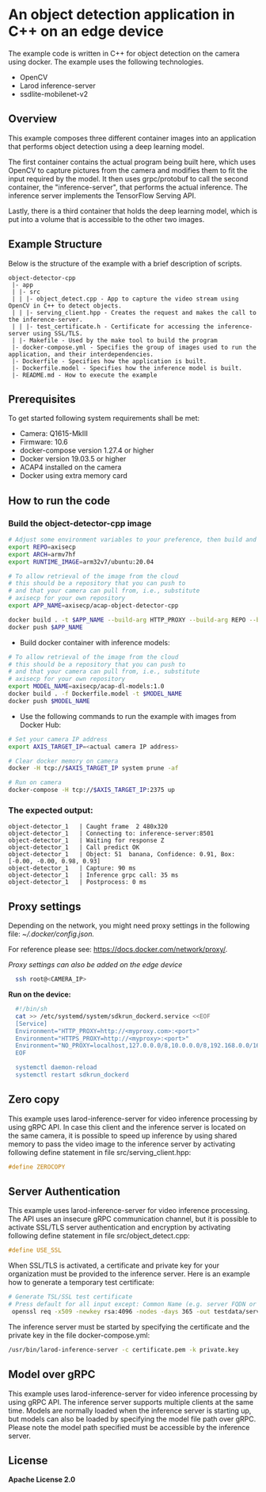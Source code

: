 # An object detection application in C++ on an edge device
The example code is written in C++ for object detection on the camera using docker. The example uses the following technologies.
* OpenCV
* Larod inference-server
* ssdlite-mobilenet-v2

## Overview
This example composes three different container images into an application that performs object detection using a deep learning model.

The first container contains the actual program being built here, which uses OpenCV to capture pictures from the camera and modifies them to fit the input required by the model. It then uses grpc/protobuf to call the second container, the "inference-server", that performs the actual inference. The inference server implements the TensorFlow Serving API.

Lastly, there is a third container that holds the deep learning model, which is put into a volume that is accessible to the other two images.

## Example Structure
Below is the structure of the example with a brief description of scripts.
```shell
object-detector-cpp
 |- app
 | |- src
 | | |- object_detect.cpp - App to capture the video stream using OpenCV in C++ to detect objects.
 | | |- serving_client.hpp - Creates the request and makes the call to the inference-server.
 | | |- test_certificate.h - Certificate for accessing the inference-server using SSL/TLS.
 | |- Makefile - Used by the make tool to build the program
 |- docker-compose.yml - Specifies the group of images used to run the application, and their interdependencies.
 |- Dockerfile - Specifies how the application is built.
 |- Dockerfile.model - Specifies how the inference model is built.
 |- README.md - How to execute the example
```

## Prerequisites
To get started following system requirements shall be met:
* Camera: Q1615-MkIII
* Firmware: 10.6
* docker-compose version 1.27.4 or higher
* Docker version 19.03.5 or higher
* ACAP4 installed on the camera
* Docker using extra memory card

## How to run the code
### Build the object-detector-cpp image
```sh
# Adjust some environment variables to your preference, then build and push to docker repo
export REPO=axisecp
export ARCH=armv7hf
export RUNTIME_IMAGE=arm32v7/ubuntu:20.04

# To allow retrieval of the image from the cloud
# this should be a repository that you can push to
# and that your camera can pull from, i.e., substitute
# axisecp for your own repository
export APP_NAME=axisecp/acap-object-detector-cpp

docker build . -t $APP_NAME --build-arg HTTP_PROXY --build-arg REPO --build-arg ARCH --build-arg RUNTIME_IMAGE
docker push $APP_NAME
```
* Build docker container with inference models:
```sh
# To allow retrieval of the image from the cloud
# this should be a repository that you can push to
# and that your camera can pull from, i.e., substitute
# axisecp for your own repository
export MODEL_NAME=axisecp/acap-dl-models:1.0
docker build . -f Dockerfile.model -t $MODEL_NAME
docker push $MODEL_NAME
```

* Use the following commands to run the example with images from Docker Hub:
```sh
# Set your camera IP address
export AXIS_TARGET_IP=<actual camera IP address>

# Clear docker memory on camera
docker -H tcp://$AXIS_TARGET_IP system prune -af

# Run on camera
docker-compose -H tcp://$AXIS_TARGET_IP:2375 up
```

### The expected output:
```
object-detector_1   | Caught frame  2 480x320
object-detector_1   | Connecting to: inference-server:8501
object-detector_1   | Waiting for response Z
object-detector_1   | Call predict OK
object-detector_1   | Object: 51  banana, Confidence: 0.91, Box: [-0.00, -0.00, 0.98, 0.93]
object-detector_1   | Capture: 90 ms
object-detector_1   | Inference grpc call: 35 ms
object-detector_1   | Postprocess: 0 ms
```
## Proxy settings
Depending on the network, you might need proxy settings in the following file: *~/.docker/config.json.*

For reference please see: https://docs.docker.com/network/proxy/.

*Proxy settings can also be added on the edge device*
```sh
  ssh root@<CAMERA_IP>
```
**Run on the device:**
```sh
  #!/bin/sh
  cat >> /etc/systemd/system/sdkrun_dockerd.service <<EOF
  [Service]
  Environment="HTTP_PROXY=http://<myproxy.com>:<port>"
  Environment="HTTPS_PROXY=http://<myproxy>:<port>"
  Environment="NO_PROXY=localhost,127.0.0.0/8,10.0.0.0/8,192.168.0.0/16,172.16.0.0/12,.<domain>"
  EOF

  systemctl daemon-reload
  systemctl restart sdkrun_dockerd
```
## Zero copy
This example uses larod-inference-server for video inference processing by using gRPC API. In case this client and the inference server is located on the same camera, it is possible to speed up inference by using shared memory to pass the video image to the inference server by activating following define statement in file src/serving_client.hpp:
```c++
#define ZEROCOPY
```
## Server Authentication
This example uses larod-inference-server for video inference processing. The API uses an insecure gRPC communication channel, but it is possible to activate SSL/TLS server authentication and encryption by activating following define statement in file src/object_detect.cpp:
```c++
#define USE_SSL
```
When SSL/TLS is activated, a certificate and private key for your organization must be provided to the inference server. Here is an example how to generate a temporary test certificate:
```sh
# Generate TSL/SSL test certificate
# Press default for all input except: Common Name (e.g. server FQDN or YOUR name) []:localhost
 openssl req -x509 -newkey rsa:4096 -nodes -days 365 -out testdata/server.pem -keyout testdata/server.key
```
The inference server must be started by specifying the certificate and the private key in the file docker-compose.yml:
```sh
/usr/bin/larod-inference-server -c certificate.pem -k private.key
```
## Model over gRPC
This example uses larod-inference-server for video inference processing by using gRPC API. The inference server supports multiple clients at the same time. Models are normally loaded when the inference server is starting up, but models can also be loaded by specifying the model file path over gRPC. Please note the model path specified must be accessible by the inference server.

## License
**Apache License 2.0**
